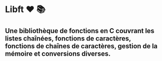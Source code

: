 # Libft :heart: :books:
## Une bibliothèque de fonctions en C couvrant les listes chaînées, fonctions de caractères, fonctions de chaînes de caractères, gestion de la mémoire et conversions diverses.
